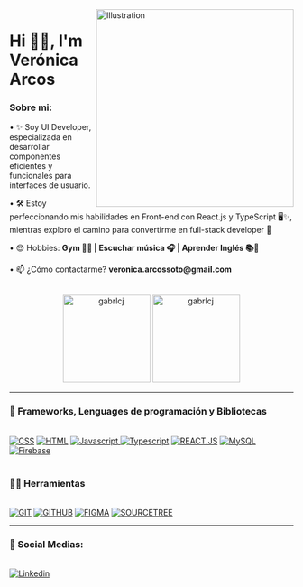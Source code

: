 <img align="right" src="/images/muñe.png" alt="Illustration" title="Vero" width=350/>
    
<h1 align="left">Hi 👋🏻, I'm Verónica Arcos</h1>

<div align="left">
    <h3> Sobre mi:</h3>
    <p>• ✨ Soy UI Developer, especializada en desarrollar componentes eficientes y funcionales para interfaces de usuario.</p>
    <p>• 🛠️ Estoy perfeccionando mis habilidades en Front-end con React.js y TypeScript 🖥️✨, mientras exploro el camino para convertirme en full-stack developer 🚀</p>
    <p>• 😎 Hobbies: <b> Gym 💪🏻 | Escuchar música 🎧 | Aprender Inglés 📚💬</b></p>
    <p>• 📫 ¿Cómo contactarme? <b>veronica.arcossoto@gmail.com</b></p>
</div><br>

<div align="center">
    <img height="155em" src="https://github-readme-stats.vercel.app/api?username=gabrlcj&show_icons=true&theme=slateorange&title_color=f34213&text_color=0c0c0c&icon_color=0c0c0c&locale=en&hide_border=true&bg_color=bbb8b2" alt="gabrlcj" />
    <img height="155em" src="https://github-readme-stats.vercel.app/api/top-langs?username=gabrlcj&show_icons=true&theme=slateorange&title_color=f34213&text_color=0c0c0c&icon_color=0c0c0c&layout=compact&hide_border=true&bg_color=bbb8b2" alt="gabrlcj" />
</div>
    
---

<div>
  <h3>🧰 Frameworks, Lenguages de programación y Bibliotecas </h3><br>
    <a href="https://"><img src="https://img.shields.io/static/v1?label=&message=CSS&color=%231572B6&style=for-the-badge&logo=css3&logoColor=whitesmoke" alt="CSS"></a>
    <a href="https://"><img src="https://img.shields.io/static/v1?label=&message=HTML5&color=%231572B6&style=for-the-badge&logo=html5&logoColor=whitesmoke" alt="HTML"></a>
    <a href="https://"><img src="https://img.shields.io/static/v1?label=&message=Javascript&color=%23F7DF1E&style=for-the-badge&logo=javascript&logoColor=grey" alt="Javascript"> </a>
    <a href="https://"><img src="https://img.shields.io/static/v1?label=&message=Typescript&color=%233178C6&style=for-the-badge&logo=typescript&logoColor=03256C" alt="Typescript"></a>
    <a href="https://"><img src="https://img.shields.io/static/v1?label=&message=REACT.JS&color=%2361DAFB&style=for-the-badge&logo=react&logoColor=grey" alt="REACT.JS"></a>
    <a href="https://"><img src="https://img.shields.io/static/v1?label=&message=MySQL&color=%2361DAFB&style=for-the-badge&logo=mysql&logoColor=grey" alt="MySQL"></a>
    <a href="https://"><img src="https://img.shields.io/static/v1?label=&message=Firebase&color=%2361DAFB&style=for-the-badge&logo=firebase&logoColor=grey" alt="Firebase"></a>
    <br><br>
    <h3>🙌🏻 Herramientas </h3><br>
    <a href="https://"><img src="https://img.shields.io/static/v1?label=&message=GIT&color=%23F05032&style=for-the-badge&logo=git&logoColor=whitesmoke" alt="GIT"></a>
    <a href="https://"><img src="https://img.shields.io/static/v1?label=&message=GITHUB&color=%23181717&style=for-the-badge&logo=github&logoColor=whitesmoke" alt="GITHUB"></a>
    <a href="https://"><img src="https://img.shields.io/static/v1?label=&message=FIGMA&color=%23552d84&style=for-the-badge&logo=figma&logoColor=whitesmoke" alt="FIGMA"></a>
    <a href="https://"><img src="https://img.shields.io/static/v1?label=&message=SOURCETREE&color=%23552d84&style=for-the-badge&logo=sourcetree&logoColor=whitesmoke" alt="SOURCETREE"></a>
</div>

___

<div>
  <h3>📱 Social Medias:</h3><br>
    <a href="https://www.linkedin.com/in/gabrielbittencourtpenteado/" target="_blank"><img src="https://img.shields.io/static/v1?label=&message=Linkedin&color=0A66C2&style=for-the-badge&logo=linkedin&logoColor=whitesmoke" alt="Linkedin"></a>
</div>
